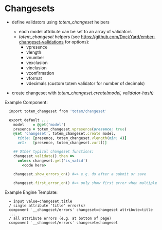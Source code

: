# Changesets

* define validators using *totem_changeset* helpers
  * each model attribute can be set to an array of validators
  * *totem_changeset* helpers (see https://github.com/DockYard/ember-changeset-validations for options):
    * vpresence
    * vlength
    * vnumber
    * vexclusion
    * vinclusion
    * vconfirmation
    * vformat
    * vdecimals (custom totem validator for number of decimals)

* create changeset with *totem_changeset.create(model, validator-hash)*


Example Component:

```ruby
  import totem_changeset from 'totem/changeset'

  export default ...
    model    = @get('model')
    presence = totem_changeset.vpresence(presence: true)
    @set 'changeset', totem_changeset.create model,
      title: [presence, totem_changeset.vlength(min: 4)]
      url:   [presence, totem_changeset.vurl()]

    ## Other typical changeset functions:
    changeset.validate().then =>
      unless changeset.get('is_valid')
        <code here>
    
    changeset.show_errors_on() #=> e.g. do after a submit or save

    changeset.first_error_on() #=> only show first error when multiple errors are possible
```

Example Engine Template:


```
  = input value=changeset.title
  / single attribute 'title' error(s)
  component '__changeset/errors' changeset=changeset attribute=title
  ...
  / all attribute errors (e.g. at bottom of page)
  component '__changeset/errors' changeset=changeset
```